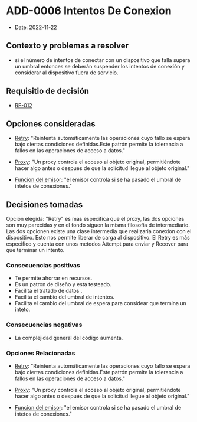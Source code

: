 # ADD-0006 Intentos De Conexion

* Date: 2022-11-22

## Contexto y problemas a resolver

* si el número de intentos de conectar con un dispositivo que falla supera un
umbral entonces se deberán suspender los intentos de conexión y considerar al
dispositivo fuera de servicio.

## Requisitio de decisión

* [RF-012](../requisitos/RF-012.md)

## Opciones consideradas

* [Retry](./0006.1-Retry.md): "Reintenta automáticamente las operaciones cuyo fallo se espera bajo ciertas condiciones definidas.Este patrón permite la tolerancia a fallos en las operaciones de acceso a datos."

* [Proxy](./0006.2-Proxy.md): "Un proxy controla el acceso al objeto original, permitiéndote hacer algo antes o después de que la solicitud llegue al objeto original."

* [Funcion del emisor](./0006.2-Proxy.md): "el emisor controla si se ha pasado el umbral de intetos de conexiones."

## Decisiones tomadas

Opción elegida: "Retry" es mas especifica que el proxy, las dos opciones son muy parecidas y en el fondo siguen la misma filosofia de intermediario. Las dos opcionen existe una clase intermedia que realizaria conexion con el dispositivo. Esto nos permite liberar de carga  al dispositivo. El Retry es más especifico y cuenta con unos metodos  Attempt para enviar y  Recover para que terminar un intento.

### Consecuencias positivas <!-- optional -->

* Te permite ahorrar en recursos.
* Es un patron de diseño y esta testeado.
* Facilita el tratado de datos .
* Facilita el cambio del umbral de intentos.
* Facilita el cambio del umbral de espera para considear que termina un inteto.

### Consecuencias negativas <!-- optional -->

* La complejidad general del código aumenta.

### Opciones Relacionadas

* [Retry](./0006.1-Retry.md): "Reintenta automáticamente las operaciones cuyo fallo se espera bajo ciertas condiciones definidas.Este patrón permite la tolerancia a fallos en las operaciones de acceso a datos."

* [Proxy](./0006.2-Proxy.md): "Un proxy controla el acceso al objeto original, permitiéndote hacer algo antes o después de que la solicitud llegue al objeto original."

* [Funcion del emisor](./0006.2-Proxy.md): "el emisor controla si se ha pasado el umbral de intetos de conexiones."
